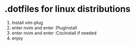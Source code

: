 # .dotfiles for linux distributions


1. Install vim-plug
3. enter nvim and enter :PlugInstall
4. enter nvim and enter :CocInstall if needed
4. enjoy 
